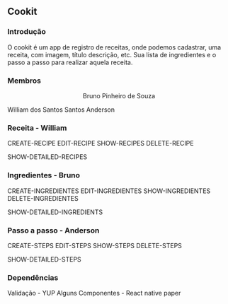 ## Cookit

### Introdução
O cookit é um app de registro de receitas, onde podemos cadastrar, uma receita, com imagem, título descrição, etc. Sua lista de ingredientes e o passo a passo para realizar aquela receita. 

### Membros
<p align="center">Bruno Pinheiro de Souza</p>
William dos Santos Santos
Anderson

### Receita - William
CREATE-RECIPE
EDIT-RECIPE
SHOW-RECIPES
DELETE-RECIPE

SHOW-DETAILED-RECIPES

### Ingredientes - Bruno
CREATE-INGREDIENTES
EDIT-INGREDIENTES
SHOW-INGREDIENTES
DELETE-INGREDIENTES

SHOW-DETAILED-INGREDIENTS

### Passo a passo - Anderson
CREATE-STEPS
EDIT-STEPS
SHOW-STEPS
DELETE-STEPS

SHOW-DETAILED-STEPS

### Dependências
Validação - YUP
Alguns Componentes - React native paper

